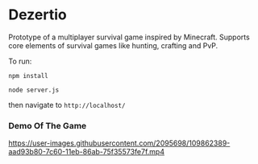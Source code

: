 # Dezertio

Prototype of a multiplayer survival game inspired by Minecraft. Supports core elements of survival games like
hunting, crafting and PvP.

To run:

`npm install`

`node server.js`

then navigate to `http://localhost/`

### Demo Of The Game

https://user-images.githubusercontent.com/2095698/109862389-aad93b80-7c60-11eb-86ab-75f35573fe7f.mp4
